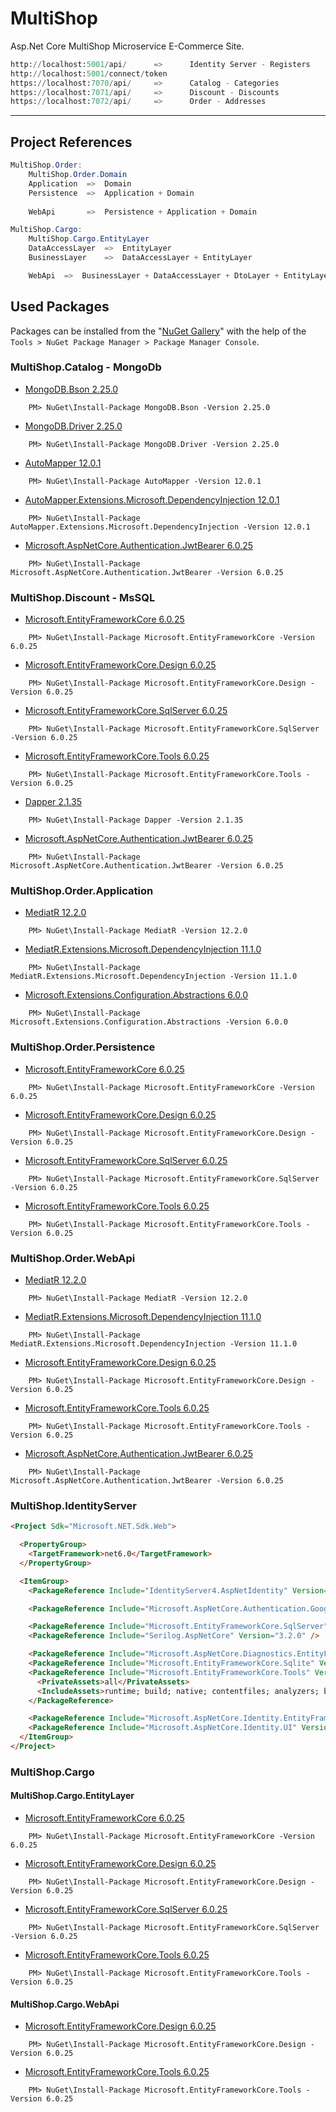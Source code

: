 # MultiShop
Asp.Net Core MultiShop Microservice E-Commerce Site.

```py
http://localhost:5001/api/      =>      Identity Server - Registers
http://localhost:5001/connect/token
https://localhost:7070/api/     =>      Catalog - Categories
https://localhost:7071/api/     =>      Discount - Discounts
https://localhost:7072/api/     =>      Order - Addresses
```
-----

## Project References
```cs
MultiShop.Order:
    MultiShop.Order.Domain
    Application  =>  Domain
    Persistence  =>  Application + Domain
    
    WebApi       =>  Persistence + Application + Domain
```
```cs
MultiShop.Cargo:
    MultiShop.Cargo.EntityLayer
    DataAccessLayer  =>  EntityLayer
    BusinessLayer    =>  DataAccessLayer + EntityLayer

    WebApi  =>  BusinessLayer + DataAccessLayer + DtoLayer + EntityLayer
```

## Used Packages
Packages can be installed from the "[NuGet Gallery](https://www.nuget.org/packages/Microsoft.AspNet.Identity.Core)" with the help of the `Tools > NuGet Package Manager > Package Manager Console`.

### MultiShop.Catalog - MongoDb
- [MongoDB.Bson 2.25.0](https://www.nuget.org/packages/MongoDB.Bson/2.25.0)
```
    PM> NuGet\Install-Package MongoDB.Bson -Version 2.25.0
```
- [MongoDB.Driver 2.25.0](https://www.nuget.org/packages/MongoDB.Driver/2.25.0)
```
    PM> NuGet\Install-Package MongoDB.Driver -Version 2.25.0
```

- [AutoMapper 12.0.1](https://www.nuget.org/packages/AutoMapper/12.0.1)
```
    PM> NuGet\Install-Package AutoMapper -Version 12.0.1
```
- [AutoMapper.Extensions.Microsoft.DependencyInjection 12.0.1](https://nuget.org/packages/AutoMapper.Extensions.Microsoft.DependencyInjection/12.0.1)
```
    PM> NuGet\Install-Package AutoMapper.Extensions.Microsoft.DependencyInjection -Version 12.0.1
```

- [Microsoft.AspNetCore.Authentication.JwtBearer 6.0.25](https://www.nuget.org/packages/Microsoft.AspNetCore.Authentication.JwtBearer/6.0.25)
```
    PM> NuGet\Install-Package Microsoft.AspNetCore.Authentication.JwtBearer -Version 6.0.25
```

### MultiShop.Discount - MsSQL
- [Microsoft.EntityFrameworkCore 6.0.25](https://www.nuget.org/packages/Microsoft.EntityFrameworkCore/6.0.25)
```
    PM> NuGet\Install-Package Microsoft.EntityFrameworkCore -Version 6.0.25
```
- [Microsoft.EntityFrameworkCore.Design 6.0.25](https://www.nuget.org/packages/Microsoft.EntityFrameworkCore.Design/6.0.25)
```
    PM> NuGet\Install-Package Microsoft.EntityFrameworkCore.Design -Version 6.0.25
```
- [Microsoft.EntityFrameworkCore.SqlServer 6.0.25](https://www.nuget.org/packages/Microsoft.EntityFrameworkCore.SqlServer/6.0.25)
```
    PM> NuGet\Install-Package Microsoft.EntityFrameworkCore.SqlServer -Version 6.0.25
```
- [Microsoft.EntityFrameworkCore.Tools 6.0.25](https://www.nuget.org/packages/Microsoft.EntityFrameworkCore.Tools/6.0.25)
```
    PM> NuGet\Install-Package Microsoft.EntityFrameworkCore.Tools -Version 6.0.25
```

- [Dapper 2.1.35](https://www.nuget.org/packages/Dapper/2.1.35)
```
    PM> NuGet\Install-Package Dapper -Version 2.1.35
```

- [Microsoft.AspNetCore.Authentication.JwtBearer 6.0.25](https://www.nuget.org/packages/Microsoft.AspNetCore.Authentication.JwtBearer/6.0.25)
```
    PM> NuGet\Install-Package Microsoft.AspNetCore.Authentication.JwtBearer -Version 6.0.25
```

### MultiShop.Order.Application
- [MediatR 12.2.0](https://www.nuget.org/packages/MediatR/12.2.0)
```
    PM> NuGet\Install-Package MediatR -Version 12.2.0
```
- [MediatR.Extensions.Microsoft.DependencyInjection 11.1.0](https://www.nuget.org/packages/MediatR.Extensions.Microsoft.DependencyInjection/11.1.0)
```
    PM> NuGet\Install-Package MediatR.Extensions.Microsoft.DependencyInjection -Version 11.1.0
```
- [Microsoft.Extensions.Configuration.Abstractions 6.0.0](https://www.nuget.org/packages/Microsoft.Extensions.Configuration.Abstractions/6.0.0)
```
    PM> NuGet\Install-Package Microsoft.Extensions.Configuration.Abstractions -Version 6.0.0
```

### MultiShop.Order.Persistence
- [Microsoft.EntityFrameworkCore 6.0.25](https://www.nuget.org/packages/Microsoft.EntityFrameworkCore/6.0.25)
```
    PM> NuGet\Install-Package Microsoft.EntityFrameworkCore -Version 6.0.25
```
- [Microsoft.EntityFrameworkCore.Design 6.0.25](https://www.nuget.org/packages/Microsoft.EntityFrameworkCore.Design/6.0.25)
```
    PM> NuGet\Install-Package Microsoft.EntityFrameworkCore.Design -Version 6.0.25
```
- [Microsoft.EntityFrameworkCore.SqlServer 6.0.25](https://www.nuget.org/packages/Microsoft.EntityFrameworkCore.SqlServer/6.0.25)
```
    PM> NuGet\Install-Package Microsoft.EntityFrameworkCore.SqlServer -Version 6.0.25
```
- [Microsoft.EntityFrameworkCore.Tools 6.0.25](https://www.nuget.org/packages/Microsoft.EntityFrameworkCore.Tools/6.0.25)
```
    PM> NuGet\Install-Package Microsoft.EntityFrameworkCore.Tools -Version 6.0.25
```

### MultiShop.Order.WebApi
- [MediatR 12.2.0](https://www.nuget.org/packages/MediatR/12.2.0)
```
    PM> NuGet\Install-Package MediatR -Version 12.2.0
```
- [MediatR.Extensions.Microsoft.DependencyInjection 11.1.0](https://www.nuget.org/packages/MediatR.Extensions.Microsoft.DependencyInjection/11.1.0)
```
    PM> NuGet\Install-Package MediatR.Extensions.Microsoft.DependencyInjection -Version 11.1.0
```
- [Microsoft.EntityFrameworkCore.Design 6.0.25](https://www.nuget.org/packages/Microsoft.EntityFrameworkCore.Design/6.0.25)
```
    PM> NuGet\Install-Package Microsoft.EntityFrameworkCore.Design -Version 6.0.25
```
- [Microsoft.EntityFrameworkCore.Tools 6.0.25](https://www.nuget.org/packages/Microsoft.EntityFrameworkCore.Tools/6.0.25)
```
    PM> NuGet\Install-Package Microsoft.EntityFrameworkCore.Tools -Version 6.0.25
```

- [Microsoft.AspNetCore.Authentication.JwtBearer 6.0.25](https://www.nuget.org/packages/Microsoft.AspNetCore.Authentication.JwtBearer/6.0.25)
```
    PM> NuGet\Install-Package Microsoft.AspNetCore.Authentication.JwtBearer -Version 6.0.25
```

### MultiShop.IdentityServer
```html
<Project Sdk="Microsoft.NET.Sdk.Web">

  <PropertyGroup>
    <TargetFramework>net6.0</TargetFramework>
  </PropertyGroup>

  <ItemGroup>
    <PackageReference Include="IdentityServer4.AspNetIdentity" Version="4.0.0" />

    <PackageReference Include="Microsoft.AspNetCore.Authentication.Google" Version="6.0.25" />

    <PackageReference Include="Microsoft.EntityFrameworkCore.SqlServer" Version="6.0.25" />
    <PackageReference Include="Serilog.AspNetCore" Version="3.2.0" />

    <PackageReference Include="Microsoft.AspNetCore.Diagnostics.EntityFrameworkCore" Version="6.0.25" />
    <PackageReference Include="Microsoft.EntityFrameworkCore.Sqlite" Version="3.1.5" />
    <PackageReference Include="Microsoft.EntityFrameworkCore.Tools" Version="6.0.25">
      <PrivateAssets>all</PrivateAssets>
      <IncludeAssets>runtime; build; native; contentfiles; analyzers; buildtransitive</IncludeAssets>
    </PackageReference>

    <PackageReference Include="Microsoft.AspNetCore.Identity.EntityFrameworkCore" Version="6.0.25" />
    <PackageReference Include="Microsoft.AspNetCore.Identity.UI" Version="6.0.25" />
  </ItemGroup>
</Project>
```

### MultiShop.Cargo
#### MultiShop.Cargo.EntityLayer
- [Microsoft.EntityFrameworkCore 6.0.25](https://www.nuget.org/packages/Microsoft.EntityFrameworkCore/6.0.25)
```
    PM> NuGet\Install-Package Microsoft.EntityFrameworkCore -Version 6.0.25
```
- [Microsoft.EntityFrameworkCore.Design 6.0.25](https://www.nuget.org/packages/Microsoft.EntityFrameworkCore.Design/6.0.25)
```
    PM> NuGet\Install-Package Microsoft.EntityFrameworkCore.Design -Version 6.0.25
```
- [Microsoft.EntityFrameworkCore.SqlServer 6.0.25](https://www.nuget.org/packages/Microsoft.EntityFrameworkCore.SqlServer/6.0.25)
```
    PM> NuGet\Install-Package Microsoft.EntityFrameworkCore.SqlServer -Version 6.0.25
```
- [Microsoft.EntityFrameworkCore.Tools 6.0.25](https://www.nuget.org/packages/Microsoft.EntityFrameworkCore.Tools/6.0.25)
```
    PM> NuGet\Install-Package Microsoft.EntityFrameworkCore.Tools -Version 6.0.25
```

#### MultiShop.Cargo.WebApi
- [Microsoft.EntityFrameworkCore.Design 6.0.25](https://www.nuget.org/packages/Microsoft.EntityFrameworkCore.Design/6.0.25)
```
    PM> NuGet\Install-Package Microsoft.EntityFrameworkCore.Design -Version 6.0.25
```
- [Microsoft.EntityFrameworkCore.Tools 6.0.25](https://www.nuget.org/packages/Microsoft.EntityFrameworkCore.Tools/6.0.25)
```
    PM> NuGet\Install-Package Microsoft.EntityFrameworkCore.Tools -Version 6.0.25
```